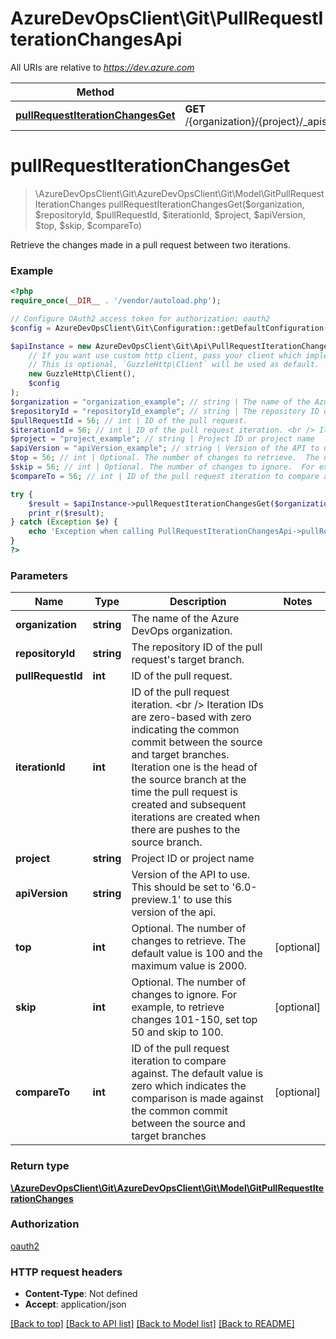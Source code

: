 # AzureDevOpsClient\Git\PullRequestIterationChangesApi

All URIs are relative to *https://dev.azure.com*

Method | HTTP request | Description
------------- | ------------- | -------------
[**pullRequestIterationChangesGet**](PullRequestIterationChangesApi.md#pullRequestIterationChangesGet) | **GET** /{organization}/{project}/_apis/git/repositories/{repositoryId}/pullRequests/{pullRequestId}/iterations/{iterationId}/changes | 


# **pullRequestIterationChangesGet**
> \AzureDevOpsClient\Git\AzureDevOpsClient\Git\Model\GitPullRequestIterationChanges pullRequestIterationChangesGet($organization, $repositoryId, $pullRequestId, $iterationId, $project, $apiVersion, $top, $skip, $compareTo)



Retrieve the changes made in a pull request between two iterations.

### Example
```php
<?php
require_once(__DIR__ . '/vendor/autoload.php');

// Configure OAuth2 access token for authorization: oauth2
$config = AzureDevOpsClient\Git\Configuration::getDefaultConfiguration()->setAccessToken('YOUR_ACCESS_TOKEN');

$apiInstance = new AzureDevOpsClient\Git\Api\PullRequestIterationChangesApi(
    // If you want use custom http client, pass your client which implements `GuzzleHttp\ClientInterface`.
    // This is optional, `GuzzleHttp\Client` will be used as default.
    new GuzzleHttp\Client(),
    $config
);
$organization = "organization_example"; // string | The name of the Azure DevOps organization.
$repositoryId = "repositoryId_example"; // string | The repository ID of the pull request's target branch.
$pullRequestId = 56; // int | ID of the pull request.
$iterationId = 56; // int | ID of the pull request iteration. <br /> Iteration IDs are zero-based with zero indicating the common commit between the source and target branches. Iteration one is the head of the source branch at the time the pull request is created and subsequent iterations are created when there are pushes to the source branch.
$project = "project_example"; // string | Project ID or project name
$apiVersion = "apiVersion_example"; // string | Version of the API to use.  This should be set to '6.0-preview.1' to use this version of the api.
$top = 56; // int | Optional. The number of changes to retrieve.  The default value is 100 and the maximum value is 2000.
$skip = 56; // int | Optional. The number of changes to ignore.  For example, to retrieve changes 101-150, set top 50 and skip to 100.
$compareTo = 56; // int | ID of the pull request iteration to compare against.  The default value is zero which indicates the comparison is made against the common commit between the source and target branches

try {
    $result = $apiInstance->pullRequestIterationChangesGet($organization, $repositoryId, $pullRequestId, $iterationId, $project, $apiVersion, $top, $skip, $compareTo);
    print_r($result);
} catch (Exception $e) {
    echo 'Exception when calling PullRequestIterationChangesApi->pullRequestIterationChangesGet: ', $e->getMessage(), PHP_EOL;
}
?>
```

### Parameters

Name | Type | Description  | Notes
------------- | ------------- | ------------- | -------------
 **organization** | **string**| The name of the Azure DevOps organization. |
 **repositoryId** | **string**| The repository ID of the pull request&#39;s target branch. |
 **pullRequestId** | **int**| ID of the pull request. |
 **iterationId** | **int**| ID of the pull request iteration. &lt;br /&gt; Iteration IDs are zero-based with zero indicating the common commit between the source and target branches. Iteration one is the head of the source branch at the time the pull request is created and subsequent iterations are created when there are pushes to the source branch. |
 **project** | **string**| Project ID or project name |
 **apiVersion** | **string**| Version of the API to use.  This should be set to &#39;6.0-preview.1&#39; to use this version of the api. |
 **top** | **int**| Optional. The number of changes to retrieve.  The default value is 100 and the maximum value is 2000. | [optional]
 **skip** | **int**| Optional. The number of changes to ignore.  For example, to retrieve changes 101-150, set top 50 and skip to 100. | [optional]
 **compareTo** | **int**| ID of the pull request iteration to compare against.  The default value is zero which indicates the comparison is made against the common commit between the source and target branches | [optional]

### Return type

[**\AzureDevOpsClient\Git\AzureDevOpsClient\Git\Model\GitPullRequestIterationChanges**](../Model/GitPullRequestIterationChanges.md)

### Authorization

[oauth2](../../README.md#oauth2)

### HTTP request headers

 - **Content-Type**: Not defined
 - **Accept**: application/json

[[Back to top]](#) [[Back to API list]](../../README.md#documentation-for-api-endpoints) [[Back to Model list]](../../README.md#documentation-for-models) [[Back to README]](../../README.md)

